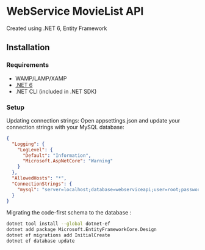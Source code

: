 
# WebService MovieList API
Created using .NET 6, Entity Framework

## Installation
### Requirements
- WAMP/LAMP/XAMP
- [.NET 6](https://dotnet.microsoft.com/en-us/download/dotnet/6.0)
- .NET CLI (included in .NET SDK)
### Setup
Updating connection strings:
Open appsettings.json and update your connection strings with your MySQL database:
```json
{
  "Logging": {
    "LogLevel": {
      "Default": "Information",
      "Microsoft.AspNetCore": "Warning"
    }
  },
  "AllowedHosts": "*",
  "ConnectionStrings": {
    "mysql": "server=localhost;database=webserviceapi;user=root;password=" <--- change
  }
}
```
Migrating the code-first schema to the database :
```bash
dotnet tool install --global dotnet-ef
dotnet add package Microsoft.EntityFrameworkCore.Design
dotnet ef migrations add InitialCreate
dotnet ef database update
```
